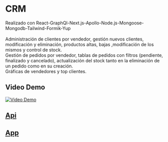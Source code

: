 # CRM
Realizado con React-GraphQl-Next.js-Apollo-Node.js-Mongoose-Mongodb-Tailwind-Formik-Yup <br/> <br/>
Administración de clientes por vendedor, gestión nuevos clientes, modificación y eliminación, productos altas, bajas ,modificación de los mismos y control de stock.  <br/>
Gestión de pedidos por vendedor, tablas de pedidos con filtros (pendiente, finalizado y cancelado), actualización del stock tanto en la eliminación de un pedido como en su creación. <br/>
Gráficas de vendedores y top clientes.


## Video Demo

[![Video Demo](https://img.youtube.com/vi/j39P2WbRCho/0.jpg)](https://www.youtube.com/watch?v=j39P2WbRCho)

## [Api](crm-api/README.md)

## [App](crm-app/README.md)
